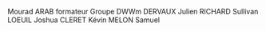 Mourad ARAB formateur
Groupe DWWm
DERVAUX Julien
RICHARD Sullivan
LOEUIL Joshua
CLERET Kévin
MELON Samuel
